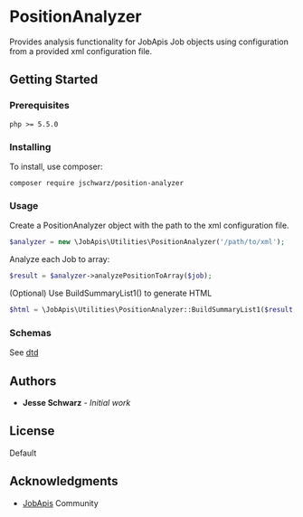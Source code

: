# PositionAnalyzer

Provides analysis functionality for JobApis Job objects using configuration from a provided xml configuration file.

## Getting Started

### Prerequisites

```
php >= 5.5.0
```

### Installing

To install, use composer:

```
composer require jschwarz/position-analyzer
```

### Usage

Create a PositionAnalyzer object with the path to the xml configuration file.
```php
$analyzer = new \JobApis\Utilities\PositionAnalyzer('/path/to/xml');
```
Analyze each Job to array:
```php
$result = $analyzer->analyzePositionToArray($job);
```
(Optional) Use BuildSummaryList1() to generate HTML
```php
$html = \JobApis\Utilities\PositionAnalyzer::BuildSummaryList1($result, 1)
```
### Schemas
See [dtd](dtd/)

## Authors

* **Jesse Schwarz** - *Initial work*


## License

Default

## Acknowledgments

* [JobApis](http://www.jobapis.com) Community